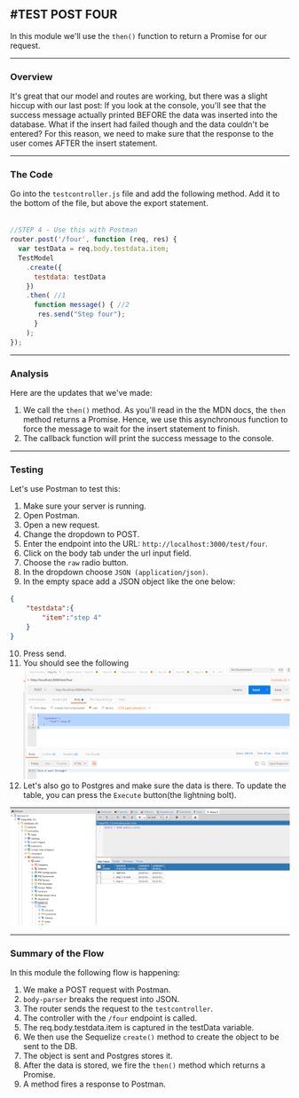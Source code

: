 #TEST POST FOUR
---
In this module we'll use the `then()` function to return a Promise for our request.

<hr />

### Overview
It's great that our model and routes are working, but there was a slight hiccup with our last post: If you look at the console, you'll see that the success message actually printed BEFORE the data was inserted into the database. What if the insert had failed though and the data couldn't be entered? For this reason, we need to make sure that the response to the user comes AFTER the insert statement. 

<hr>

### The Code
Go into the `testcontroller.js` file and add the following method. Add it to the bottom of the file, but above the export statement. 
```js

//STEP 4 - Use this with Postman
router.post('/four', function (req, res) {
  var testData = req.body.testdata.item;
  TestModel
    .create({
      testdata: testData
    })
    .then( //1
      function message() { //2
       res.send("Step four");
      }
    );
});

```
<hr />

### Analysis
Here are the updates that we've made:
1. We call the `then()` method. As you'll read in the the MDN docs, the `then` method returns a Promise. Hence, we use this asynchronous function to force the message to wait for the insert statement to finish.
2. The callback function will print the success message to the console.

<hr />

### Testing
Let's use Postman to test this:
1. Make sure your server is running.
2. Open Postman.
3. Open a new request. 
4. Change the dropdown to POST.
5. Enter the endpoint into the URL: `http://localhost:3000/test/four`.
6. Click on the body tab under the url input field.
7. Choose the `raw` radio button. 
8. In the dropdown choose `JSON (application/json)`.
9. In the empty space add a JSON object like the one below:

```json
{
    "testdata":{
        "item":"step 4"
    }
}
```
10. Press send.
11. You should see the following
![screenshot](assets/04-postman.PNG)
12. Let's also go to Postgres and make sure the data is there. To update the table, you can press the `Execute` button(the lightning bolt). 

![screenshot](assets/04-pg-admin.PNG)

<hr />

### Summary of the Flow
In this module the following flow is happening:
1. We make a POST request with Postman.
2. `body-parser` breaks the request into JSON.
3. The router sends the request to the `testcontroller`.
4. The controller with the `/four` endpoint is called.
5. The req.body.testdata.item is captured in the testData variable. 
6. We then use the Sequelize `create()` method to create the object to be sent to the DB.
7. The object is sent and Postgres stores it. 
8. After the data is stored, we fire the `then()` method which returns a Promise.
9. A method fires a response to Postman.

